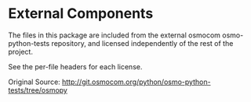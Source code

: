 External Components
===================

The files in this package are included from the external osmocom osmo-python-tests repository, and licensed independently of the rest of the project.
 
 See the per-file headers for each license.
 
 Original Source: http://git.osmocom.org/python/osmo-python-tests/tree/osmopy
